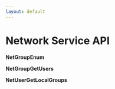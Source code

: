 ```yaml
---
layout: default
---
```

Network Service API
====================

**NetGroupEnum**

**NetGroupGetUsers**

**NetUserGetLocalGroups**